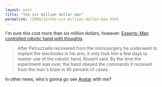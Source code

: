 ```yaml
---
layout: post
title: "the six million dollar man"
permalink: /2009/12/the-six-million-dollar-man.html
---
```


<p>I'm sure this cost more than six million dollars, however:  <a href="http://www.google.com/hostednews/ap/article/ALeqM5g3TVpsPKejzzd9U5XuRVvI7kEf1wD9CB9KN03?index=0&amp;ned=us">Experts: Man controlled robotic hand with thoughts</a>.</p>

<blockquote>
  <p>After Petruzziello recovered from the microsurgery he underwent to implant the electrodes in his arm, it only took him a few days to master use of the robotic hand, Rossini said. By the time the experiment was over, the hand obeyed the commands it received from the man's brain in 95 percent of cases.</p>
</blockquote>

<p>In other news, who's gonna go see <a href="http://avatar.typepad.com/">Avatar</a> with me?</p>



